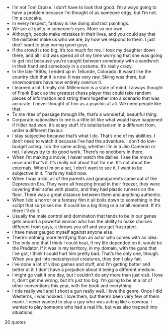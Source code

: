  - I’m not Tom Cruise. I don’t have to look that good. I’m always going to have a problem because I’m thought of as someone edgy, but I’m not. I’m a cupcake.
 - In every respect, fantasy is like doing abstract paintings.
 - We are all guilty in someone’s eyes. More so our own.
 - Although, people make mistakes in their lives, and you could say that the mistakes make us who we are, by how we respond to them. I just don’t want to play boring good guys.
 - If the crowd is too big, it’s too much for me. I took my daughter down there, and all I did was spend all of my time worrying that she was going to get lost because you’re caught between somebody with a sandwich in their hand and somebody in a costume. It’s really crazy.
 - In the late 1960s, I ended up in Telluride, Colorado. It wasnt like the country club that it is now. It was very raw. Skiing was there, but snowboarders have now entirely overrun it.
 - I learned a lot. I really did. Millennium is a state of mind. I always thought of Frank Black as the greatest chess player that could take random pieces of information and string them together into a scenario that was accurate. I never thought of him as a psychic at all. We need people like that.
 - To me rites of passage through life, that’s a wonderful, beautiful thing.
 - Corporate nationalism to me is a little bit like what would have happened if Hitler had won. It’s scary stuff. It’s totalitarianism in a different from, under a different flavour.
 - I stay subjective because that’s what I do. That’s one of my abilities. I don’t need to watch it because I’ve had the adventure. I don’t do low-budget acting. I do the same acting, whether I’m in a Jim Cameron or not. I always try to do good work. There’s no snobbery in there.
 - When I’m making a movie, I never watch the dailies. I see the movie once and that’s it. It’s really not about that for me. It’s not about the externals. When I’m on a set, I don’t want to see it. I want to be subjective in it. That’s my habit now.
 - When I was a kid, all of the parents and grandparents came out of the Depression Era. They were all freezing bread in their freezer, they were covering their sofas with plastic, and they had plastic runners on the floor. There was a great distance between them and anything authentic.
 - When I do a horror or a fantasy film it all boils down to something in the script that surprises me. It could be a big thing or a small moment. If it’s there I’ll do it.
 - Usually the male control and domination that tends to be in our genes gets around a powerful woman who has the ability to make choices different from guys, it throws you off and you get frustrated.
 - I have never gauged myself against anyone else.
 - There’s nothing more terrifying than an actor who comes with an idea.
 - The only one that I think I could beat, if my life depended on it, would be the Predator. If it was in my territory, in my domain, with the guns that I’ve got, I think I could hurt him pretty bad. That’s the only one, though. When you get into metaphysical creatures, they don’t play fair.
 - I’ve done a lot of video games and stuff, and I’m getting better and better at it. I don’t have a prejudice about it being a different medium.
 - I might go visit it one day, but I couldn’t do any more than just visit. I love it, don’t get me wrong, but it’s just too big. I’m going to be at a lot of other conventions this year, with the book and everything.
 - I ride really well and I shoot a gun really well. I love the genre. Once I did Westerns, I was hooked. I love them, but there’s been very few of them made. I never wanted to play a guy who was acting like a cowboy. I wanted to play someone who had a real life, but was also trapped into situations.

20 quotes